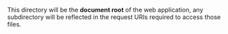 This directory will be the **document root** of the web application, any 
subdirectory will be reflected in the request URIs required to access those files.